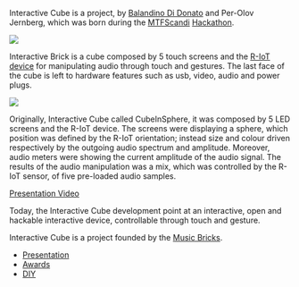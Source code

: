 Interactive Cube is a project, by [Balandino Di Donato](http://www.balandinodidonato.com) and Per-Olov Jernberg, which was born during the [MTFScandi](http://musictechfest.net/category/umea/) [Hackathon](http://musictechfest.net/mtfhacks/).

![](http://www.balandinodidonato.com/wp-content/uploads/2015/06/Screen-Shot-2015-06-01-at-02.51.43.png)

Interactive Brick is a cube composed by 5 touch screens and the [R-IoT device](http://ismm.ircam.fr/devices/) for manipulating audio through touch and gestures. 
The last face of the cube is left to hardware features such as usb, video, audio and power plugs.

![](http://www.balandinodidonato.com/wp-content/uploads/2015/06/Screen-Shot-2015-06-01-at-03.39.15.png)

Originally, Interactive Cube called CubeInSphere, it was composed by 5 LED screens and the R-IoT device. 
The screens were displaying a sphere, which position was defined by the R-IoT orientation; instead size and colour driven respectively by the outgoing audio spectrum and amplitude.
Moreover, audio meters were showing the current amplitude of the audio signal.
The results of the audio manipulation was a mix, which was controlled by the R-IoT sensor, of five pre-loaded audio samples.

[Presentation Video](https://youtu.be/TieoJkK3Mvw)

Today, the Interactive Cube development point at an interactive, open and hackable interactive device, controllable through touch and gesture.

Interactive Cube is a project founded by the [Music Bricks](http://musictechfest.net/musicbricks/).

- [Presentation](https://youtu.be/8a17_66Da7w?t=6h37m59s)
- [Awards](https://youtu.be/HwC11hLbe0E?t=2h28m43s)
- [DIY](https://github.com/interactiveBrick/Interactive-Brick/blob/master/Interactive-cube/README.md)
